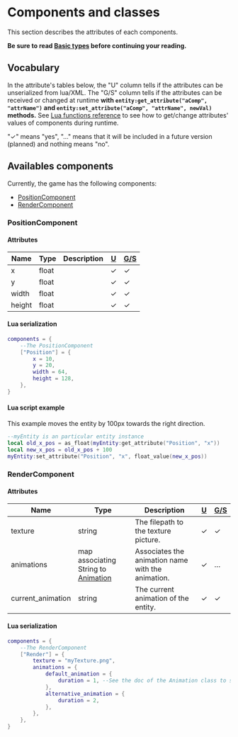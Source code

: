 # Components and classes
This section describes the attributes of each components.

**Be sure to read [Basic types](native-types.md) before continuing your reading.**

## Vocabulary

In the attribute's tables below, the "U" column tells if the attributes can be unserialized from lua/XML. The "G/S" column tells if the attributes can be received or changed at runtime **with `entity:get_attribute("aComp", "attrName")` and `entity:set_attribute("aComp", "attrName", newVal)` methods.** See [Lua functions reference](../lua.md) to see how to get/change attributes' values of components during runtime.

"✓" means "yes", "…" means that it will be included in a future version (planned) and nothing means "no".

## Availables components

Currently, the game has the following components:

 - [PositionComponent](#positioncomponent)
 - [RenderComponent](#rendercomponent)

### PositionComponent

#### Attributes

Name | Type | Description | [U](#vocabulary) | [G/S](#vocabulary)
-----|------|-------------|---|---
x | float | | ✓ | ✓
y | float | | ✓ | ✓
width | float | | ✓ | ✓
height | float | | ✓ | ✓

#### Lua serialization

```lua
components = {
    --The PositionComponent
    ["Position"] = {
        x = 10,
        y = 20,
        width = 64,
        height = 128,
    },
}
```

#### Lua script example
This example moves the entity by 100px towards the right direction.
```lua
--myEntity is an particular entity instance
local old_x_pos = as_float(myEntity:get_attribute("Position", "x"))
local new_x_pos = old_x_pos + 100
myEntity:set_attribute("Position", "x", float_value(new_x_pos))
```

### RenderComponent

#### Attributes

Name | Type | Description | [U](#vocabulary) | [G/S](#vocabulary)
-----|------|-------------|---|---
texture | string | The filepath to the texture picture. | ✓ | ✓
animations | map associating String to [Animation](utility-classes.md#animation-class) | Associates the animation name with the animation. | ✓ | …
current_animation | string | The current animation of the entity. | ✓ | ✓

#### Lua serialization

```lua
components = {
    --The RenderComponent
    ["Render"] = {
        texture = "myTexture.png",
        animations = {
            default_animation = {
                duration = 1, --See the doc of the Animation class to see how Animations are serialized.
            },
            alternative_animation = {
                duration = 2,
            },
        },
    },
}
```
